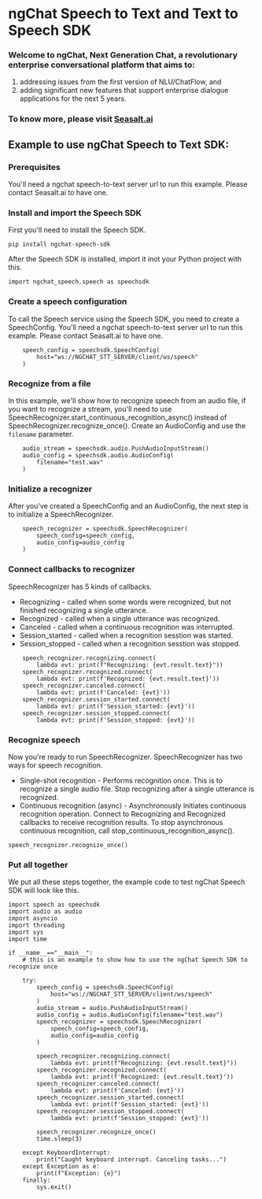 # ngChat Speech to Text and Text to Speech SDK

### Welcome to ngChat, Next Generation Chat, a revolutionary enterprise conversational platform that aims to:

1. addressing issues from the first version of NLU/ChatFlow, and
2. adding significant new features that support enterprise dialogue applications for the next 5 years.

### To know more, please visit [Seasalt.ai](https://seasalt.ai/)

## Example to use ngChat Speech to Text SDK:

### Prerequisites
You'll need a ngchat speech-to-text server url to run this example. Please contact Seasalt.ai to have one.

### Install and import the Speech SDK
First you'll need to install the Speech SDK.

```pip install ngchat-speech-sdk```

After the Speech SDK is installed, import it inot your Python project with this.

```import ngchat_speech.speech as speechsdk```

### Create a speech configuration
To call the Speech service using the Speech SDK, you need to create a SpeechConfig.
You'll need a ngchat speech-to-text server url to run this example. Please contact Seasalt.ai to have one.
```
    speech_config = speechsdk.SpeechConfig(
        host="ws://NGCHAT_STT_SERVER/client/ws/speech"
    )
```

### Recognize from a file
In this example, we'll show how to recognize speech from an audio file, if you want to recognize a stream, you'll need to use SpeechRecognizer.start_continuous_recognition_async() instead of SpeechRecognizer.recognize_once().
Create an AudioConfig and use the `filename` parameter.
```
    audio_stream = speechsdk.audio.PushAudioInputStream()
    audio_config = speechsdk.audio.AudioConfig(
        filename="test.wav"
    )
```

### Initialize a recognizer
After you've created a SpeechConfig and an AudioConfig, the next step is to initialize a SpeechRecognizer.
```
    speech_recognizer = speechsdk.SpeechRecognizer(
        speech_config=speech_config,
        audio_config=audio_config
    )
```

### Connect callbacks to recognizer
SpeechRecognizer has 5 kinds of callbacks.
- Recognizing - called when some words were recognized, but not finished recognizing a single utterance.
- Recognized - called when a single utterance was recognized.
- Canceled - called when a continuous recognition was interrupted.
- Session_started - called when a recognition sesstion was started.
- Session_stopped - called when a recognition sesstion was stopped.
```
    speech_recognizer.recognizing.connect(
        lambda evt: print(f"Recognizing: {evt.result.text}"))
    speech_recognizer.recognized.connect(
        lambda evt: print(f'Recognized: {evt.result.text}'))
    speech_recognizer.canceled.connect(
        lambda evt: print(f'Canceled: {evt}'))
    speech_recognizer.session_started.connect(
        lambda evt: print(f'Session_started: {evt}'))
    speech_recognizer.session_stopped.connect(
        lambda evt: print(f'Session_stopped: {evt}'))
```

### Recognize speech
Now you're ready to run SpeechRecognizer. SpeechRecognizer has two ways for speech recognition.
- Single-shot recognition - Performs recognition once. This is to recognize a single audio file. Stop recognizing after a single utterance is recognized.
- Continuous recognition (async) - Asynchronously initiates continuous recognition operation. Connect to Recognizing and Recognized callbacks to receive recognition results. To stop asynchronous continuous recognition, call stop_continuous_recognition_async().

```speech_recognizer.recognize_once()```

### Put all together
We put all these steps together, the example code to test ngChat Speech SDK will look like this.
```
import speech as speechsdk
import audio as audio
import asyncio
import threading
import sys
import time

if __name__=="__main__":
    # this is an example to show how to use the ngChat Speech SDK to recognize once

    try:
        speech_config = speechsdk.SpeechConfig(
            host="ws://NGCHAT_STT_SERVER/client/ws/speech"
        )
        audio_stream = audio.PushAudioInputStream()
        audio_config = audio.AudioConfig(filename="test.wav")
        speech_recognizer = speechsdk.SpeechRecognizer(
            speech_config=speech_config,
            audio_config=audio_config
        )

        speech_recognizer.recognizing.connect(
            lambda evt: print(f"Recognizing: {evt.result.text}"))
        speech_recognizer.recognized.connect(
            lambda evt: print(f'Recognized: {evt.result.text}'))
        speech_recognizer.canceled.connect(
            lambda evt: print(f'Canceled: {evt}'))
        speech_recognizer.session_started.connect(
            lambda evt: print(f'Session_started: {evt}'))
        speech_recognizer.session_stopped.connect(
            lambda evt: print(f'Session_stopped: {evt}'))

        speech_recognizer.recognize_once()
        time.sleep(3)

    except KeyboardInterrupt:
        print("Caught keyboard interrupt. Canceling tasks...")
    except Exception as e:
        print(f"Exception: {e}")
    finally:
        sys.exit()
```

